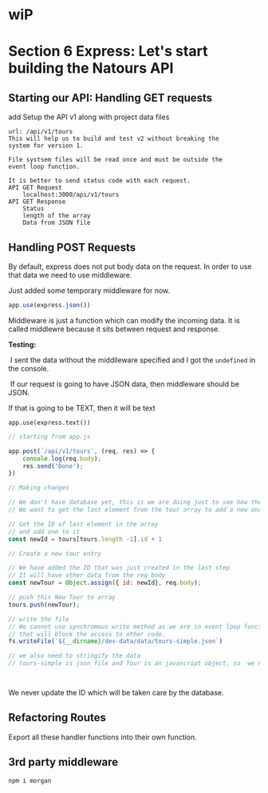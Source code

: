 # wiP

# Section 6 Express: Let's start building the Natours API



## Starting our API: Handling GET requests

add Setup the API v1 along with project data files

```
url: /api/v1/tours
This will help us to build and test v2 without breaking the
system for version 1.

File systsem files will be read once and must be outside the
event loop function.

It is better to send status code with each request.
API GET Request
	localhost:3000/api/v1/tours
API GET Response
	Status
	length of the array
	Data from JSON file
```



## Handling POST Requests

By default, express does not put body data on the request. In order to use that data we need to use middleware.

Just added some temporary middleware for now.

```jsx
app.use(express.json())
```

Middleware is just a function which can modify the incoming data. It is called middlewre because it sits between request and response.

**Testing:**

​	I sent the data without the middileware specified and I got the `undefined` in the console.

​	If our request is going to have JSON data, then middleware should be JSON. 

If that is going to be TEXT, then it will be text

```
app.use(express.text())
```





```jsx
// starting from app.js

app.post(`/api/v1/tours`, (req, res) => {
    console.log(req.body);
    res.send('Done');
})

// Making changes 

// We don't have database yet, this is we are doing just to see how the POST request will work.
// We want to get the last element from the tour array to add a new one into the array.

// Get the ID of last element in the array
// and add one to it
const newId = tours[tours.length -1].id + 1

// Create a new tour entry

// We have added the ID that was just created in the last step 
// It will have other data from the req body
const newTour = Object.assign({ id: newId}, req.body);

// push this New Tour to array
tours.push(newTour);

// write the file
// We cannot use synchromous write method as we are in event loop function.
// that will block the access to other code.
fs.writeFile(`${__dirname}/dev-data/data/tours-simple.json`)

// we also need to stringify the data 
// tours-simple is json file and Tour is an javascript object, so  we need to stringify it.




```



We never update the ID which will be taken care by the database. 



## Refactoring Routes



Export all these handler functions into their own function.



## 3rd party middleware

`npm i morgan`

